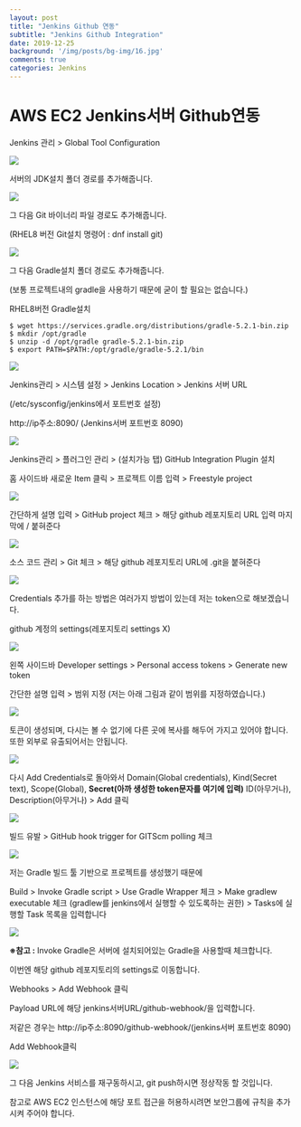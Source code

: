 ```yaml
---
layout: post
title: "Jenkins Github 연동"
subtitle: "Jenkins Github Integration"
date: 2019-12-25
background: '/img/posts/bg-img/16.jpg'
comments: true
categories: Jenkins
---
```


<h1 class="section-heading2" >AWS EC2 Jenkins서버 Github연동</h1>

Jenkins 관리 > Global Tool Configuration

<div>
	<img class="img-fluid" src="/img/posts/jenkins/jenkins8.JPG">	
</div>

서버의 JDK설치 폴더 경로를 추가해줍니다.

<div>
	<img class="img-fluid" src="/img/posts/jenkins/jenkins9.JPG">	
</div>

그 다음 Git 바이너리 파일 경로도 추가해줍니다. 

(RHEL8 버전 Git설치 명령어 : dnf install git)

<div>
	<img class="img-fluid" src="/img/posts/jenkins/jenkins10.JPG">	
</div>

그 다음 Gradle설치 폴더 경로도 추가해줍니다.

(보통 프로젝트내의 gradle을 사용하기 때문에 굳이 할 필요는 없습니다.)

RHEL8버전 Gradle설치
```console
$ wget https://services.gradle.org/distributions/gradle-5.2.1-bin.zip
$ mkdir /opt/gradle
$ unzip -d /opt/gradle gradle-5.2.1-bin.zip
$ export PATH=$PATH:/opt/gradle/gradle-5.2.1/bin
```

<div>
	<img class="img-fluid" src="/img/posts/jenkins/jenkins11.JPG">	
</div>

Jenkins관리 > 시스템 설정 > Jenkins Location > Jenkins 서버 URL

(/etc/sysconfig/jenkins에서 포트번호 설정)

http://ip주소:8090/ (Jenkins서버 포트번호 8090)

<div>
	<img class="img-fluid" src="/img/posts/jenkins/jenkins22.JPG">	
</div>

Jenkins관리 > 플러그인 관리 > (설치가능 탭) GitHub Integration Plugin 설치

홈 사이드바 새로운 Item 클릭 > 프로젝트 이름 입력 > Freestyle project

<div>
	<img class="img-fluid" src="/img/posts/jenkins/jenkins12.JPG">	
</div>

간단하게 설명 입력 > GitHub project 체크 > 해당 github 레포지토리 URL 입력 마지막에 / 붙혀준다

<div>
	<img class="img-fluid" src="/img/posts/jenkins/jenkins13.JPG">	
</div>

소스 코드 관리 > Git 체크 > 해당 github 레포지토리 URL에 .git을 붙혀준다

<div>
	<img class="img-fluid" src="/img/posts/jenkins/jenkins14.JPG">	
</div>

Credentials 추가를 하는 방법은 여러가지 방법이 있는데 저는 token으로 해보겠습니다.

github 계정의 settings(레포지토리 settings X)

<div>
	<img class="img-fluid" src="/img/posts/jenkins/jenkins15.JPG">	
</div>

왼쪽 사이드바 Developer settings > Personal access tokens > Generate new token

간단한 설명 입력 > 범위 지정 (저는 아래 그림과 같이 범위를 지정하였습니다.)

<div>
	<img class="img-fluid" src="/img/posts/jenkins/jenkins16.JPG">	
</div>

토큰이 생성되며, 다시는 볼 수 없기에 다른 곳에 복사를 해두어 가지고 있어야 합니다. 또한 외부로 유출되어서는 안됩니다.

<div>
	<img class="img-fluid" src="/img/posts/jenkins/jenkins17.JPG">	
</div>

다시 Add Credentials로 돌아와서
Domain(Global credentials), Kind(Secret text), Scope(Global), **Secret(아까 생성한 token문자를 여기에 입력)**
ID(아무거나), Description(아무거나) > Add 클릭

<div>
	<img class="img-fluid" src="/img/posts/jenkins/jenkins18.JPG">	
</div>

빌드 유발 > GitHub hook trigger for GITScm polling 체크

<div>
	<img class="img-fluid" src="/img/posts/jenkins/jenkins19.JPG">	
</div>

저는 Gradle 빌드 툴 기반으로 프로젝트를 생성했기 때문에

Build > Invoke Gradle script > Use Gradle Wrapper 체크 > Make gradlew executable 체크 (gradlew를 jenkins에서 실행할 수 있도록하는 권한) > Tasks에 실행할 Task 목록을 입력합니다

<div>
	<img class="img-fluid" src="/img/posts/jenkins/jenkins20.JPG">	
</div>

**※참고 :** Invoke Gradle은 서버에 설치되어있는 Gradle을 사용할때 체크합니다.

이번엔 해당 github 레포지토리의 settings로 이동합니다.

Webhooks > Add Webhook 클릭

Payload URL에 해당 jenkins서버URL/github-webhook/을 입력합니다.

저같은 경우는 http://ip주소:8090/github-webhook/(jenkins서버 포트번호 8090)

Add Webhook클릭

<div>
	<img class="img-fluid" src="/img/posts/jenkins/jenkins21.JPG">	
</div>

그 다음 Jenkins 서비스를 재구동하시고, git push하시면 정상작동 할 것입니다.

참고로 AWS EC2 인스턴스에 해당 포트 접근을 허용하시려면 보안그룹에 규칙을 추가시켜 주어야 합니다.